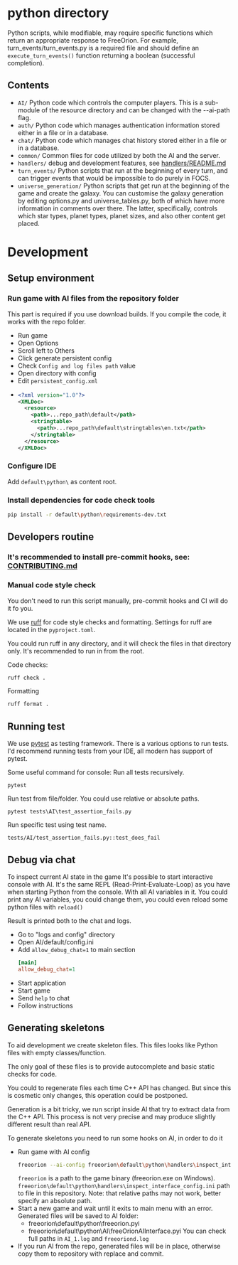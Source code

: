 # python directory

Python scripts, while modifiable, may require specific functions which return
an appropriate response to FreeOrion.
For example, turn_events/turn_events.py is a required file and should define
an `execute_turn_events()` function returning a boolean (successful completion).

## Contents

* `AI/` Python code which controls the computer players.  This is a
sub-module of the resource directory and can be changed with the --ai-path flag.
* `auth/` Python code which manages authentication information stored either in a file
or in a database.
* `chat/` Python code which manages chat history stored either in a file or in
a database.
* `common/` Common files for code utilized by both the AI and the server.
* `handlers/` debug and development features, see [handlers/README.md](handlers/README.md)
* `turn_events/` Python scripts that run at the beginning of every turn, and
can trigger events that would be impossible to do purely in FOCS.
* `universe_generation/` Python scripts that get run at the beginning of the
game and create the galaxy. You can customise the galaxy generation by
editing options.py and universe_tables.py, both of which have more information
in comments over there. The latter, specifically, controls which star types,
planet types, planet sizes, and also other content get placed.

# Development

## Setup environment
### Run game with AI files from the repository folder
This part is required if you use download builds. 
If you compile the code, it works with the repo folder.
- Run game
- Open Options
- Scroll left to Others
- Click generate persistent config
- Check `Config and log files path` value
- Open directory with config
- Edit `persistent_config.xml`
- ```xml
  <?xml version="1.0"?>
  <XMLDoc>
    <resource>
      <path>...repo_path\default</path>
      <stringtable>
        <path>...repo_path\default\stringtables\en.txt</path>
      </stringtable>
    </resource>
  </XMLDoc>
  ```
### Configure IDE
Add `default\python\` as content root.

### Install dependencies for code check tools
```sh
pip install -r default\python\requirements-dev.txt
```


## Developers routine

### It's recommended to install pre-commit hooks, see: [CONTRIBUTING.md](CONTRIBUTING.md)


### Manual code style check
You don't need to run this script manually, pre-commit hooks and CI will do it fo you.

We use [ruff](https://github.com/charliermarsh/ruff) for code style checks and formatting.
Settings for ruff are located in the `pyproject.toml`.

You could run ruff in any directory, and it will check the files in that directory only.
It's recommended to run in from the root.


Code checks:
```sh
ruff check .
```

Formatting
```sh
ruff format .
```

## Running test
We use [pytest](https://docs.pytest.org) as testing framework.
There is a various options to run tests.
I'd recommend running tests from your IDE, all modern has support of pytest.

Some useful command for console:
Run all tests recursively.
```shell
pytest
```

Run test from file/folder.
You could use relative or absolute paths.
```shell
pytest tests\AI\test_assertion_fails.py
```

Run specific test using test name.
```shell
tests/AI/test_assertion_fails.py::test_does_fail
```

## Debug via chat
To inspect current AI state in the game 
It's possible to start interactive console with AI.
It's the same REPL (Read-Print-Evaluate-Loop) as you have when 
starting Python from the console. With all AI variables in it.
You could print any AI variables, you could change them,
you could even reload some python files with `reload()`

Result is printed both to the chat and logs.

- Go to "logs and config" directory
- Open AI/default/config.ini
- Add `allow_debug_chat=1` to main section
  ```ini
  [main]
  allow_debug_chat=1
  ```
- Start application
- Start game
- Send `help` to chat
- Follow instructions

## Generating skeletons
To aid development we create skeleton files. 
This files looks like Python files with empty classes/function.

The only goal of these files is to provide autocomplete and basic static checks for code.

You could to regenerate files each time C++ API has changed. 
But since this is cosmetic only changes, this operation could be postponed.  

Generation is a bit tricky, we run script inside AI that try to extract data from the C++ API.
This process is not very precise and may produce slightly different result than real API.

To generate skeletons you need to run some hooks on AI, 
in order to do it  
- Run game with AI config 
  ```sh
  freeorion --ai-config freeorion\default\python\handlers\inspect_interface_config.ini 
  ```
  `freeorion` is a path to the game binary (freeorion.exe on Windows).
  `freeorion\default\python\handlers\inspect_interface_config.ini` path to file in this repository. 
  Note: that relative paths may not work, better specify an absolute path.
- Start a new game and wait until it exits to main menu with an error.
  Generated files will be saved to AI folder:
  - freeorion\default\python\freeorion.pyi
  - freeorion\default\python\AI\freeOrionAIInterface.pyi
  You can check full paths in `AI_1.log` and `freeoriond.log`
- If you run AI from the repo, generated files will be in place,
otherwise copy them to repository with replace and commit.

